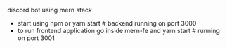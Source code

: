 discord bot using mern stack

- start using npm or yarn start # backend running on port 3000
- to run frontend application go inside mern-fe and yarn start # running on port 3001
